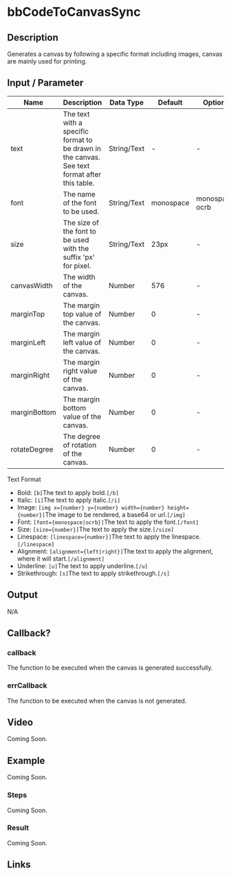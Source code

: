 # bbCodeToCanvasSync

## Description

Generates a canvas by following a specific format including images, canvas are mainly used for printing.

## Input / Parameter

| Name | Description | Data Type | Default | Options | Required |
| ------ | ------ | ------ | ------ | ------ | ------ |
| text | The text with a specific format to be drawn in the canvas. See text format after this table. | String/Text | - | - | No |
| font | The name of the font to be used. | String/Text | monospace | monospace, ocrb | No | 
| size | The size of the font to be used with the suffix 'px' for pixel. | String/Text | 23px | - | No | 
| canvasWidth | The width of the canvas. | Number | 576 | - | No | 
| marginTop | The margin top value of the canvas. | Number | 0 | - | No | 
| marginLeft | The margin left value of the canvas. | Number | 0 | - | No | 
| marginRight | The margin right value of the canvas. | Number | 0 | - | No | 
| marginBottom | The margin bottom value of the canvas. | Number | 0 | - | No | 
| rotateDegree | The degree of rotation of the canvas. | Number | 0 | - | No | 

<!-- | callback | When the function was triggered successfully. | Function List | - | - | No | -->
<!-- | errCallback | When the function trigger failed successfully. | Function List | - | - | No | -->

Text Format

- Bold: ```[b]```The text to apply bold.```[/b]```
- Italic: ```[i]```The text to apply italic.```[/i]```
- Image: ```[img x={number} y={number} width={number} height={number}]```The image to be rendered, a base64 or url.```[/img]```
- Font: ```[font={monospace|ocrb}]```The text to apply the font.```[/font]```
- Size: ```[size={number}]```The text to apply the size.```[/size]```
- Linespace: ```[linespace={number}]```The text to apply the linespace.```[/linespace]```
- Alignment: ```[alignment={left|right}]```The text to apply the alignment, where it will start.```[/alignment]```
- Underline: ```[u]```The text to apply underline.```[/u]```
- Strikethrough: ```[s]```The text to apply strikethrough.```[/s]```

## Output

N/A

## Callback?

### callback

The function to be executed when the canvas is generated successfully.

### errCallback

The function to be executed when the canvas is not generated.

## Video

Coming Soon.

<!-- Format: [![Video]({image-path}?raw=true)]({url-link}) -->

## Example

Coming Soon.

<!-- Share a scenario, like a user requirements. -->

### Steps

Coming Soon.

<!-- Show the steps and share some screenshots.

1. .....

Format: ![]({image-path}?raw=true) -->

### Result

Coming Soon.

<!-- Explain the output.

Format: ![]({image-path}?raw=true) -->

## Links
